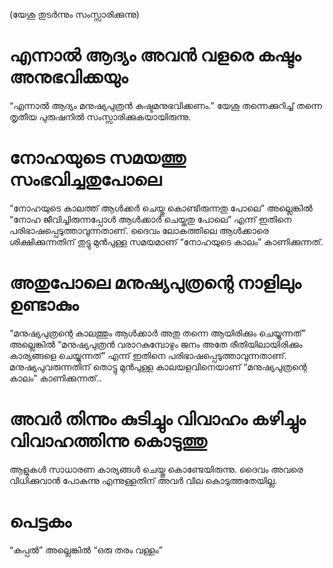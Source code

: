 (യേശു തുടർന്നും സംസ്സാരിക്കുന്നു)
# എന്നാൽ ആദ്യം അവൻ വളരെ കഷ്ടം അനുഭവിക്കയും
“എന്നാൽ ആദ്യം മനുഷ്യപുത്രൻ കഷ്ടമനുഭവിക്കണം.” യേശു തന്നെക്കുറിച്ച് തന്നെ തൃതീയ പുരുഷനിൽ സംസ്സാരിക്കുകയായിരുന്നു.
# നോഹയുടെ സമയത്തു സംഭവിച്ചതുപോലെ 
“നോഹയുടെ കാലത്ത് ആൾക്കർ ചെയ്തു കൊണ്ടിരുന്നതു പോലെ” അല്ലെങ്കിൽ “നോഹ ജീവിച്ചിരുന്നപ്പോൾ ആൾക്കാർ ചെയ്തതു പോലെ” എന്ന് ഇതിനെ പരിഭാഷപ്പെടുത്താവുന്നതാണ്. ദൈവം ലോകത്തിലെ ആൾക്കാരെ ശിക്ഷിക്കുന്നതിന് തുട്ടു മുൻപുള്ള സമയമാണ് “നോഹയുടെ കാലം” കാണിക്കുന്നത്.
# അതുപോലെ മനുഷ്യപുത്രന്റെ നാളിലും ഉണ്ടാകും
“മനുഷ്യപുത്രന്റെ കാലത്തും ആൾക്കാർ അതു തന്നെ ആയിരിക്കും ചെയ്യുന്നത്” അല്ലെങ്കിൽ “മനുഷ്യപുത്രൻ വരാറകുമ്പോഴും ജനം അതേ രീതിയിലായിരിക്കും  കാര്യങ്ങളെ ചെയ്യുന്നത്” എന്ന് ഇതിനെ പരിഭാഷപ്പെടുത്താവുന്നതാണ്. മനുഷ്യപുവരുന്നതിന് തൊട്ടു മുൻപുള്ള കാലയളവിനെയാണ് “മനുഷ്യപുത്രന്റെ കാലം” കാണിക്കുന്നത്..
# അവർ തിന്നും കുടിച്ചും വിവാഹം കഴിച്ചും വിവാഹത്തിന്നു കൊടുത്തു
ആളുകൾ സാധാരണ കാര്യങ്ങൾ ചെയ്തു കൊണ്ടേയിരുന്നു. ദൈവം അവരെ വിധിക്കുവാൻ പോകുന്നു എന്നുള്ളതിന് അവർ വില കൊടുത്തതേയില്ല.
# പെട്ടകം
“കപ്പൽ” അല്ലെങ്കിൽ “ഒരു തരം വള്ളം”
